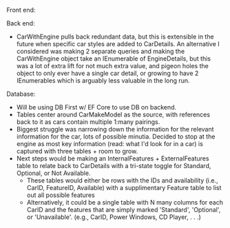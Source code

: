 Front end:

Back end:
- CarWithEngine pulls back redundant data, but this is extensible in the future when specific car styles are added to CarDetails. An alternative I considered was making 2 separate queries and making the CarWithEngine object take an IEnumerable of EngineDetails, but this was a lot of extra lift for not much extra value, and pigeon holes the object to only ever have a single car detail, or growing to have 2 IEnumerables which is arguably less valuable in the long run.

Database:
- Will be using DB First w/ EF Core to use DB on backend.
- Tables center around CarMakeModel as the source, with references back to it as cars contain multiple 1:many pairings.
- Biggest struggle was narrowing down the information for the relevant information for the car, lots of possible minutia. Decided to stop at the engine as most key information (read: what I'd look for in a car) is captured with three tables + room to grow.
- Next steps would be making an InternalFeatures + ExternalFeatures table to relate back to CarDetails with a tri-state toggle for Standard, Optional, or Not Available. 
    - These tables would either be rows with the IDs and availability (i.e., CarID, FeatureID, Available) with a supplimentary Feature table to list out all possible features
    - Alternatively, it could be a single table with N many columns for each CarID and the features that are simply marked 'Standard', 'Optional', or 'Unavailable'. (e.g., CarID, Power Windows, CD Player, . . .)